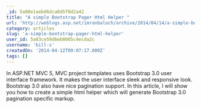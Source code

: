 ```yaml
---
_id: 5a88e1aebd6dca0d5f0d2a42
title: "A simple Bootstrap Pager Html Helper "
url: 'http://weblogs.asp.net/imranbaloch/archive/2014/04/14/a-simple-bootstrap-pager-html-helper.aspx'
category: articles
slug: 'a-simple-bootstrap-pager-html-helper'
user_id: 5a83ce59d6eb0005c4ecda2c
username: 'bill-s'
createdOn: '2014-04-12T09:07:17.000Z'
tags: []
---
```


In ASP.NET MVC 5, MVC project templates uses Bootstrap 3.0 user interface framework. It makes the user interface sleek and responsive look. Bootstrap 3.0 also have nice pagination support. In this article, I will show you how to create a simple html helper which will generate Bootstrap 3.0 pagination specific markup.

